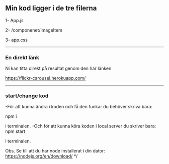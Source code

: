 

## Min kod ligger i de tre filerna 

1- App.js

2- /componenet/imageItem

3- app.css

---------------------------
###  En direkt länk

Ni kan titta direkt på resultat genom den här länken:

https://flickr-carousel.herokuapp.com/

---------------------------

###  start/change kod

-För att kunna ändra i koden och få den funkar du behöver skriva bara:

npm i

i terminalen.
-Och för att kunna köra koden i local server du skriver bara: 
npm start 

i terminalen.

Obs. Se till att du har node installerat i din dator: 
https://nodejs.org/en/download/
 */